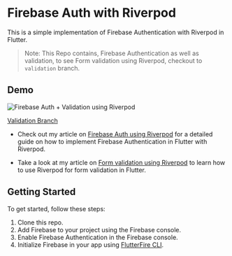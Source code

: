 # Firebase Auth with Riverpod

This is a simple implementation of Firebase Authentication with Riverpod in Flutter.

> Note: This Repo contains, Firebase Authentication as well as validation, to see Form validation using Riverpod, checkout to `validation` branch.

## Demo
![Firebase Auth + Validation using Riverpod](https://miro.medium.com/v2/resize:fit:1200/1*8WclhHcadMeAlHd8lH1HFw.gif)

[Validation Branch](https://github.com/coder-Aayush/firebase_auth_riverpod/tree/validation)

- Check out my article on [Firebase Auth using Riverpod](https://medium.com/@theaayushbhattarai/firebase-auth-using-riverpod-d57c9d43ccd8) for a detailed guide on how to implement Firebase Authentication in Flutter with Riverpod.

- Take a look at my article on [Form validation using Riverpod](https://medium.com/@theaayushbhattarai/form-validation-using-riverpod-4e0f902331af) to learn how to use Riverpod for form validation in Flutter.




## Getting Started

To get started, follow these steps:

 
1. Clone this repo.
2. Add Firebase to your project using the Firebase console.
2. Enable Firebase Authentication in the Firebase console.
4. Initialize Firebase in your app using [FlutterFire CLI](https://pub.dev/packages/flutterfire_cli).
